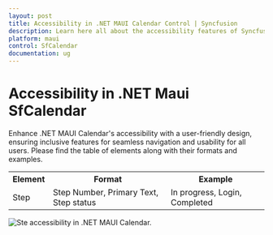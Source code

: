 ```yaml
---
layout: post
title: Accessibility in .NET MAUI Calendar Control | Syncfusion
description: Learn here all about the accessibility features of Syncfusion .NET MAUI Calendar (SfCalendar) control.
platform: maui
control: SfCalendar
documentation: ug
---
```


# Accessibility in .NET Maui SfCalendar

Enhance .NET MAUI Calendar's accessibility with a user-friendly design, ensuring inclusive features for seamless navigation and usability for all users. Please find the table of elements along with their formats and examples.

<table>
<tr>
<th>Element</th>
<th>Format</th>
<th>Example</th>
</tr>
<tr>
<td>Step</td>
<td>Step Number, Primary Text, Step status</td>
<td>In progress, Login, Completed </td>
</tr>
</table>

![Ste accessibility in .NET MAUI Calendar.](images/accessibility/)

